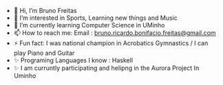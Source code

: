 - 👋 Hi, I’m Bruno Freitas
- 👀 I’m interested in Sports, Learning new things and Music
- 🌱 I’m currently learning Computer Science in UMinho
- 📫 How to reach me:  Email : bruno.ricardo.bonifacio.freitas@gmail.com
- ⚡ Fun fact: I was national champion in Acrobatics Gymnastics / I can play Piano and Guitar
- ✨ Programing Languages I know : Haskell
- ✨ I am curruntly participating and helipng in the Aurora Project In Uminho 

<!---
Brocasq6/Brocasq6 is a ✨ special ✨ repository because its `README.md` (this file) appears on your GitHub profile.
You can click the Preview link to take a look at your changes.
--->
